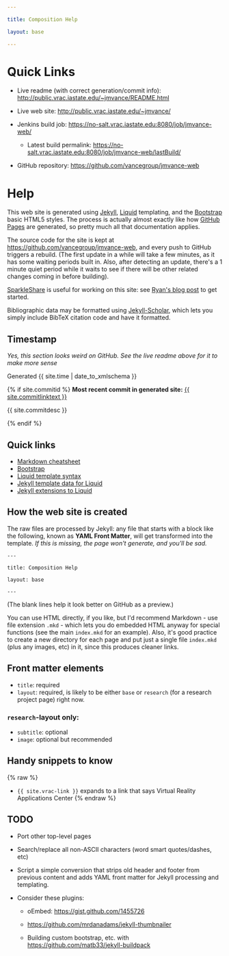 ```yaml
---

title: Composition Help

layout: base

---
```


# Quick Links

- Live readme (with correct generation/commit info): <http://public.vrac.iastate.edu/~jmvance/README.html>

- Live web site: <http://public.vrac.iastate.edu/~jmvance/>

- Jenkins build job: <https://no-salt.vrac.iastate.edu:8080/job/jmvance-web/>

    - Latest build permalink: <https://no-salt.vrac.iastate.edu:8080/job/jmvance-web/lastBuild/>

- GitHub repository: <https://github.com/vancegroup/jmvance-web>

# Help
This web site is generated using [Jekyll][], [Liquid][] templating, and
the [Bootstrap][] basic HTML5 styles. The process is actually almost
exactly like how [GitHub Pages][] are generated, so pretty much all that
documentation applies.

The source code for the site is kept at
<https://github.com/vancegroup/jmvance-web>, and every push to GitHub
triggers a rebuild. (The first update in a while will take a few
minutes, as it has some waiting periods built in. Also, after detecting
an update, there's a 1 minute quiet period while it waits to see if
there will be other related changes coming in before building).

[SparkleShare](http://sparkleshare.org/) is useful for working on this
site: see [Ryan's blog
post](http://academic.cleardefinition.com/2013/05/02/if-you-mixed-git-and-dropbox-and-made-it-open-source/)
to get started.

Bibliographic data may be formatted using
[Jekyll-Scholar](https://github.com/inukshuk/jekyll-scholar#readme),
which lets you simply include BibTeX citation code and have it formatted.

## Timestamp
*Yes, this section looks weird on GitHub. See the live readme above for
it to make more sense*

Generated {{ site.time | date_to_xmlschema }}

{% if site.commitid %}
**Most recent commit in generated site:** [{{ site.commitlinktext }}](https://github.com/vancegroup/jmvance-web/commit/{{site.commitid}})

{{ site.commitdesc }}

{% endif %}

## Quick links
- [Markdown cheatsheet](https://github.com/adam-p/markdown-here/wiki/Markdown-Cheatsheet)
- [Bootstrap][]
- [Liquid template syntax](https://github.com/shopify/liquid/wiki/liquid-for-designers)
- [Jekyll template data for Liquid](https://github.com/mojombo/jekyll/wiki/Template-Data)
- [Jekyll extensions to Liquid](https://github.com/mojombo/jekyll/wiki/Liquid-Extensions)

[Jekyll]: http://jekyllrb.com/
[Liquid]: https://github.com/shopify/liquid/
[Bootstrap]: http://twitter.github.com/bootstrap/
[GitHub Pages]: https://help.github.com/articles/using-jekyll-with-pages

## How the web site is created
The raw files are processed by Jekyll: any file that starts with a block
like the following, known as **YAML Front Matter**, will get transformed
into the template. _If this is missing, the page won't generate, and you'll
be sad._

    ---

    title: Composition Help

    layout: base

    ---

(The blank lines help it look better on GitHub as a preview.)

You can use HTML directly, if you like, but I'd recommend Markdown - use
file extension `.mkd` - which lets you do embedded HTML anyway for
special functions (see the main `index.mkd` for an example). Also, it's
good practice to create a new directory for each page and put just a
single file `index.mkd` (plus any images, etc) in it, since this
produces cleaner links.

## Front matter elements
- `title`: required
- `layout`: required, is likely to be either `base` or `research` (for a research project page) right now.

### `research`-layout only:

- `subtitle`: optional
- `image`: optional but recommended

## Handy snippets to know
{% raw %}
- `{{ site.vrac-link }}` expands to a link that says Virtual Reality Applications Center
{% endraw %}


## TODO
- Port other top-level pages

- Search/replace all non-ASCII characters (word smart quotes/dashes, etc)
- Script a simple conversion that strips old header and footer from
  previous content and adds YAML front matter for Jekyll processing and
  templating.

- Consider these plugins:

    - oEmbed: <https://gist.github.com/1455726>

    - <https://github.com/mrdanadams/jekyll-thumbnailer>

    - Building custom bootstrap, etc. with <https://github.com/matb33/jekyll-buildpack>

